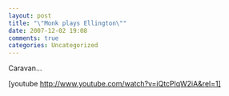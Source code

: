 ```yaml
---
layout: post
title: "\"Monk plays Ellington\""
date: 2007-12-02 19:08
comments: true
categories: Uncategorized
---
```

Caravan...

[youtube http://www.youtube.com/watch?v=iQtcPlqW2iA&rel=1]
